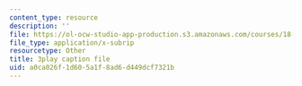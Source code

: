 ```yaml
---
content_type: resource
description: ''
file: https://ol-ocw-studio-app-production.s3.amazonaws.com/courses/18-06-linear-algebra-spring-2010/a0ca026f1d605a1f8ad6d449dcf7321b_TX_vooSnhm8.vtt
file_type: application/x-subrip
resourcetype: Other
title: 3play caption file
uid: a0ca026f-1d60-5a1f-8ad6-d449dcf7321b
---
```

